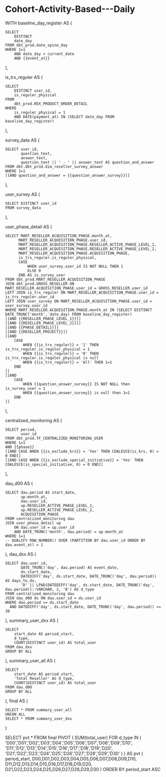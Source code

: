 # Cohort-Activity-Based---Daily

WITH
baseline_day_register AS (
   
    SELECT 
        DISTINCT
        date_day
    FROM dbt_prod.date_spine_day
    WHERE 1=1 
        AND date_day < current_date
        AND {{event_at}} 
),

is_trx_reguler AS (
    
    SELECT 
        DISTINCT user_id,
        is_reguler_physical
    FROM 
        dbt_prod.REX_PRODUCT_ORDER_DETAIL
    WHERE 
        is_reguler_physical = 1
        AND DATE(payment_at) IN (SELECT date_day FROM baseline_day_register)
),

survey_data AS (
  
    SELECT user_id,
           question_text,
           answer_text,
           question_text || ' - ' || answer_text AS question_and_answer
    FROM dbt.dbt_prod.dim_reseller_survey_answer
    WHERE 1=1
    [[AND question_and_answer = {{question_answer_survey}}]]

),

user_survey AS (
   
    SELECT DISTINCT user_id
    FROM survey_data
),

user_phase_detail AS (
   
    SELECT MART_RESELLER_ACQUISITION_PHASE.month_at,
          MART_RESELLER_ACQUISITION_PHASE.user_id,
          MART_RESELLER_ACQUISITION_PHASE.RESELLER_ACTIVE_PHASE_LEVEL_1,
          MART_RESELLER_ACQUISITION_PHASE.RESELLER_ACTIVE_PHASE_LEVEL_2,
          MART_RESELLER_ACQUISITION_PHASE.ACQUISITION_PHASE,
          is_trx_reguler.is_reguler_physical,
          CASE 
              WHEN user_survey.user_id IS NOT NULL THEN 1
              ELSE 0
          END AS is_survey_user
    FROM dbt_prod.MART_RESELLER_ACQUISITION_PHASE
    JOIN dbt_prod.GROSS_RESELLER ON MART_RESELLER_ACQUISITION_PHASE.user_id = GROSS_RESELLER.user_id
    LEFT JOIN is_trx_reguler ON MART_RESELLER_ACQUISITION_PHASE.user_id = is_trx_reguler.user_id
    LEFT JOIN user_survey ON MART_RESELLER_ACQUISITION_PHASE.user_id = user_survey.user_id
    WHERE MART_RESELLER_ACQUISITION_PHASE.month_at IN (SELECT DISTINCT DATE_TRUNC('month', date_day) FROM baseline_day_register)
    [[AND {{RESELLER_PHASE_LEVEL_1}}]]
    [[AND {{RESELLER_PHASE_LEVEL_2}}]]
    [[AND {{PHASE_DETAIL}}]]
    [[AND {{RESELLER_PROJECT}}]]
    [[AND 
        CASE
            WHEN {{is_trx_reguler}} = '1' THEN is_trx_reguler.is_reguler_physical = 1
            WHEN {{is_trx_reguler}} = '0' THEN is_trx_reguler.is_reguler_physical is null
            WHEN {{is_trx_reguler}} = 'All' THEN 1=1
        END
    ]]
    [[AND 
        CASE
            WHEN {{question_answer_survey}} IS NOT NULL then is_survey_user = 1
            WHEN {{question_answer_survey}} is null then 1=1
        END
    ]]   
),

centralized_monitoring AS (
   
    SELECT period,
           user_id
    FROM dbt_prod.TF_CENTRALIZED_MONITORING_USER
    WHERE 1=1
    AND {{phase}}
    [[AND CASE WHEN {{is_exclude_krs}} = 'Yes' THEN COALESCE(is_krs, 0) = 0 END]]
    [[AND CASE WHEN {{is_exclude_special_initiative}} = 'Yes' THEN COALESCE(is_special_initiative, 0) = 0 END]]
),    
    
    
dau_d00 AS (
    
    SELECT dau.period AS start_date,
           up.month_at,
           dau.user_id,
           up.RESELLER_ACTIVE_PHASE_LEVEL_1,
           up.RESELLER_ACTIVE_PHASE_LEVEL_2,
           ACQUISITION_PHASE
    FROM centralized_monitoring dau
    JOIN user_phase_detail up 
        ON dau.user_id = up.user_id 
        AND DATE_TRUNC('month', dau.period) = up.month_at
    WHERE 1=1
    -- QUALIFY ROW_NUMBER() OVER (PARTITION BY dau.user_id ORDER BY dau.event_at) = 1
),
dau_dxx AS (
    
    SELECT dau.user_id,
           DATE_TRUNC('day', dau.period) AS event_date,
           ds.start_date,
           DATEDIFF('day', ds.start_date, DATE_TRUNC('day', dau.period)) AS days_to_dx,
           'D' || LPAD(DATEDIFF('day', ds.start_date, DATE_TRUNC('day', dau.period))::VARCHAR, 2, '0') AS d_type
    FROM centralized_monitoring dau
    JOIN dau_d00 ds ON dau.user_id = ds.user_id
    WHERE dau.period >= ds.start_date
      AND DATEDIFF('day', ds.start_date, DATE_TRUNC('day', dau.period)) <= 30
),
summary_user_dxx AS (
    
    SELECT
        start_date AS period_start,
        d_type,
        COUNT(DISTINCT user_id) AS total_user
    FROM dau_dxx
    GROUP BY ALL
),
summary_user_all AS (
    
    SELECT
        start_date AS period_start,
        'Total Reseller' AS d_type,
        COUNT(DISTINCT user_id) AS total_user
    FROM dau_d00
    GROUP BY ALL
),
final AS (
    
    SELECT * FROM summary_user_all 
    UNION ALL 
    SELECT * FROM summary_user_dxx
)


SELECT pvt.*
FROM final
PIVOT
( 
    SUM(total_user) FOR d_type IN (
    'D00','D01','D02','D03','D04','D05','D06','D07','D08','D09','D10',
    'D11','D12','D13','D14','D15','D16','D17','D18','D19','D20',
    'D21','D22','D23','D24','D25','D26','D27','D28','D29','D30'
    )
) AS pvt (
    period_start,
    D00,D01,D02,D03,D04,D05,D06,D07,D08,D09,D10,
    D11,D12,D13,D14,D15,D16,D17,D18,D19,D20,
    D21,D22,D23,D24,D25,D26,D27,D28,D29,D30
)
ORDER BY period_start ASC
